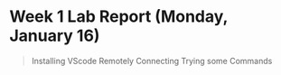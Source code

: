 # Week 1 Lab Report (Monday, January 16)

> Installing VScode
> Remotely Connecting
> Trying some Commands
